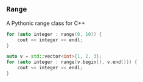 `Range`
-------

A Pythonic range class for C++

```C++
for (auto integer : range(0, 10)) {
    cout << integer << endl;
}
```

```C++
auto v = std::vector<int>{1, 2, 3};
for (auto integer : range(v.begin(), v.end())) {
    cout << integer << endl;
}
